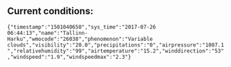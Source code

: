 ## Current conditions: 
 ``` {"timestamp":"1501040650","sys_time":"2017-07-26 06:44:13","name":"Tallinn-Harku","wmocode":"26038","phenomenon":"Variable clouds","visibility":"20.0","precipitations":"0","airpressure":"1007.1","relativehumidity":"99","airtemperature":"15.2","winddirection":"53","windspeed":"1.9","windspeedmax":"2.3"} ```
